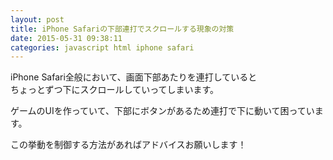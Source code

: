 ```yaml
---
layout: post
title: iPhone Safariの下部連打でスクロールする現象の対策
date: 2015-05-31 09:38:11
categories: javascript html iphone safari
---
```

<!-- {% raw %} -->
<p>iPhone Safari全般において、画面下部あたりを連打していると<br>
ちょっとずつ下にスクロールしていってしまいます。</p>

<p>ゲームのUIを作っていて、下部にボタンがあるため連打で下に動いて困っています。</p>

<p>この挙動を制御する方法があればアドバイスお願いします！</p>
<!-- {% endraw %} -->
